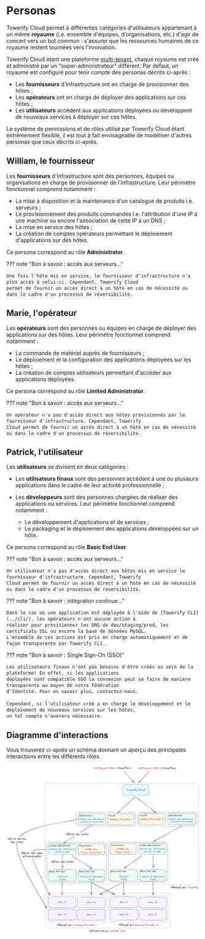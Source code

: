 # Personas

Towerify Cloud permet à différentes catégories d'utilisateurs appartenant à un même __royaume__ (i.e. ensemble
d'équipes, d'organisations, etc.) d'agir de concert vers un but commun : s'assurer que les ressources humaines de ce
royaume restent tournées vers l'innovation.

Towerify Cloud étant une plateforme [multi-tenant](https://en.wikipedia.org/wiki/Multitenancy), chaque royaume est créé
et administré par un "super-administrateur" différent. Par défaut, un royaume est configuré pour tenir compte des
personas décrits ci-après :

- Les __fournisseurs__ d'infrastructure ont en charge de provisionner des hôtes ;
- Les __opérateurs__ ont en charge de déployer des applications sur ces hôtes ;
- Les __utilisateurs__ accèdent aux applications déployées ou développent de nouveaux services à déployer sur ces hôtes.

Le système de permissions et de rôles utilisé par Towerify Cloud étant extrêmement flexible, il est tout à fait
envisageable de modéliser d'autres personas que ceux décrits ci-après.

## William, le fournisseur

Les __fournisseurs__ d'infrastructure sont des personnes, équipes ou organisations en charge de provisionner de
l'infrastructure. Leur périmètre fonctionnel comprend notamment :

- La mise à disposition et la maintenance d'un catalogue de produits i.e. serveurs ;
- Le provisionnement des produits commandés i.e. l'attribution d'une IP à une machine ou encore l'association de cette
  IP à un DNS ;
- La mise en service des hôtes ;
- La création de comptes opérateurs permettant le déploiement d'applications sur des hôtes.

Ce persona correspond au rôle __Administrator__.

??? note "Bon à savoir : accès aux serveurs..."

    Une fois l'hôte mis en service, le fournisseur d'infrastructure n'a plus accès à celui-ci. Cependant, Towerify Cloud
    permet de fournir un accès direct à un hôte en cas de nécessité ou dans le cadre d'un processus de réversibilité.

## Marie, l'opérateur

Les __opérateurs__ sont des personnes ou équipes en charge de déployer des applications sur des hôtes. Leur périmètre
fonctionnel comprend notamment :

- La commande de matériel auprès de fournisseurs ;
- Le déploiement et la configuration des applications déployées sur les hôtes ;
- La création de comptes utilisateurs permettant d'accéder aux applications déployées.

Ce persona correspond au rôle __Limited Administrator__.

??? note "Bon à savoir : accès aux serveurs..."

    Un opérateur n'a pas d'accès direct aux hôtes provisionnés par le fournisseur d'infrastructure. Cependant, Towerify 
    Cloud permet de fournir un accès direct à un hôte en cas de nécessité ou dans le cadre d'un processus de réversibilité.

## Patrick, l'utilisateur

Les __utilisateurs__ se divisent en deux catégories :

- Les __utilisateurs finaux__ sont des personnes accédant à une ou plusieurs applications dans le cadre de leur activité
  professionnelle ;
- Les __développeurs__ sont des personnes chargées de réaliser des applications ou services. Leur périmètre
  fonctionnel comprend notamment :

    - Le développement d'applications et de services ;
    - Le packaging et le déploiement des applications développées sur un hôte.

Ce persona correspond au rôle __Basic End User__.

??? note "Bon à savoir : accès aux serveurs..."

    Un utilisateur n'a pas d'accès direct aux hôtes mis en service le fournisseur d'infrastructure. Cependant, Towerify 
    Cloud permet de fournir un accès direct à un hôte en cas de nécessité ou dans le cadre d'un processus de réversibilité.

??? note "Bon à savoir : intégration continue..."

    Dans le cas où une application est déployée à l'aide de [Towerify CLI](../cli/), les opérateurs n'ont aucune action à 
    réaliser pour provisionner les DNS de dev/staging/prod, les certificats SSL ou encore la base de données MySQL. 
    L'ensemble de ces actions est pris en charge automatiquement et de façon transparente par Towerify CLI.

??? note "Bon à savoir : Single Sign-On (SSO)"

    Les utilisateurs finaux n'ont pas besoins d'être créés au sein de la plateforme! En effet, si les applications 
    déployées sont compatible SSO la connexion peut se faire de manière transparente au moyen de notre Fédération 
    d'Identité. Pour en savoir plus, contactez-nous.

    Cependant, si l'utilisateur créé a en charge le développement et le déploiement de nouveaux services sur les hôtes, 
    un tel compte s'avérera nécessaire.

## Diagramme d'interactions

Vous trouverez ci-après un schéma donnant un aperçu des principales interactions entre les différents rôles.

![Paramétrage](../../img/towerify-cloud-interactions-entre-les-roles.png)
